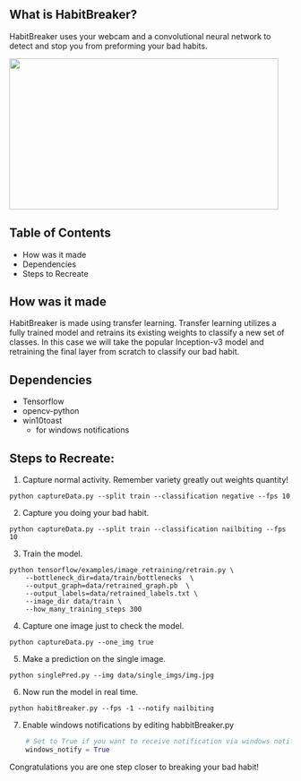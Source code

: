 ## What is HabitBreaker?

HabitBreaker uses your webcam and a convolutional neural network to detect and stop you from preforming your bad habits.


<img src="https://media.giphy.com/media/x4bphtYdfl26Q0MHER/giphy.gif" width="480" height="270" />

## Table of Contents

- How was it made
- Dependencies
- Steps to Recreate

## How was it made
HabitBreaker is made using transfer learning. Transfer learning utilizes a fully trained model and retrains its existing weights to classify a new set of classes. In this case we will take the popular Inception-v3 model and retraining the final layer from scratch to classify our bad habit.

## Dependencies
- Tensorflow
- opencv-python
- win10toast
    - for windows notifications

## Steps to Recreate:

1. Capture normal activity. Remember variety greatly out weights quantity!
```
python captureData.py --split train --classification negative --fps 10
```

2. Capture you doing your bad habit.
```
python captureData.py --split train --classification nailbiting --fps 10
```

3. Train the model.
```
python tensorflow/examples/image_retraining/retrain.py \
    --bottleneck_dir=data/train/bottlenecks  \
    --output_graph=data/retrained_graph.pb  \
    --output_labels=data/retrained_labels.txt \
    --image_dir data/train \
    --how_many_training_steps 300
```

4. Capture one image just to check the model.
```
python captureData.py --one_img true
```

5. Make a prediction on the single image.
```
python singlePred.py --img data/single_imgs/img.jpg
```

6. Now run the model in real time.
```
python habitBreaker.py --fps -1 --notify nailbiting
```

7. Enable windows notifications by editing habbitBreaker.py
```python
    # Set to True if you want to receive notification via windows notification center
    windows_notify = True
```

Congratulations you are one step closer to breaking your bad habit!
